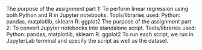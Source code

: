 The purpose of the assignment part 1: 
To perform linear regression using both Python and R in Jupyter notebooks.
Tools/libraries used:
Python: pandas, matplotlib, sklearn
R: ggplot2
The purpose of the assignment part 2: 
To convert Jupyter notebooks into standalone script.
Tools/libraries used:
Python: pandas, matplotlib, sklearn
R: ggplot2
To run each script, we run in JupyterLab terminal and specify the script as well as the dataset.